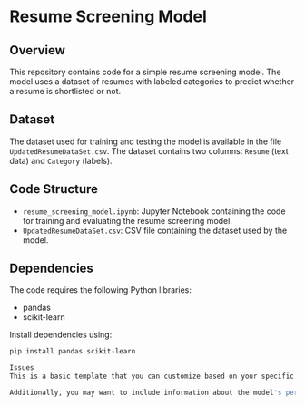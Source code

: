 # Resume Screening Model

## Overview

This repository contains code for a simple resume screening model. The model uses a dataset of resumes with labeled categories to predict whether a resume is shortlisted or not.

## Dataset

The dataset used for training and testing the model is available in the file `UpdatedResumeDataSet.csv`. The dataset contains two columns: `Resume` (text data) and `Category` (labels).

## Code Structure

- `resume_screening_model.ipynb`: Jupyter Notebook containing the code for training and evaluating the resume screening model.
- `UpdatedResumeDataSet.csv`: CSV file containing the dataset used by the model.

## Dependencies

The code requires the following Python libraries:

- pandas
- scikit-learn

Install dependencies using:

```bash
pip install pandas scikit-learn

Issues
This is a basic template that you can customize based on your specific project details. Make sure to replace placeholders like `<Your Project Name>` and `<Your Description>` with your actual project name and description.

Additionally, you may want to include information about the model's performance, any limitations, and future improvements. Adjust the sections as needed to provide the most relevant information for users and contributors.
